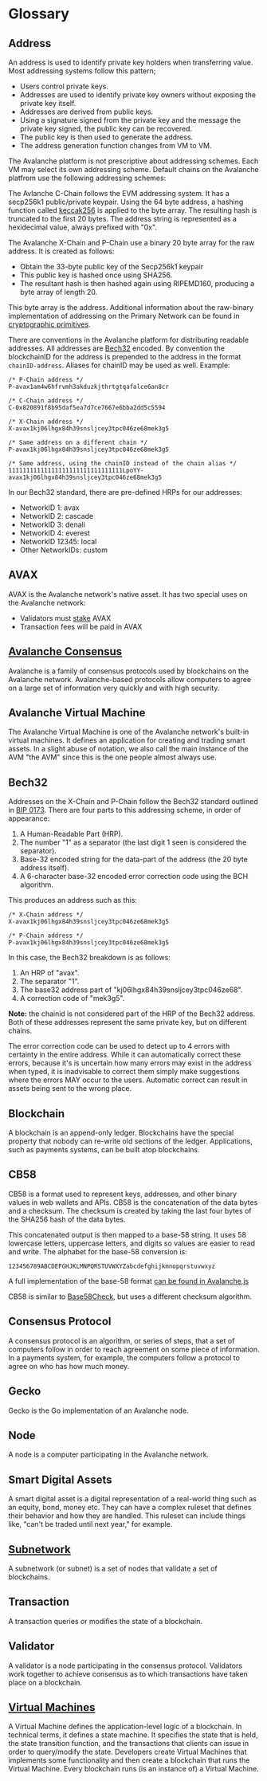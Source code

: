 # Glossary

## Address

An address is used to identify private key holders when transferring value. Most addressing systems follow this pattern;

* Users control private keys.
* Addresses are used to identify private key owners without exposing the private key itself. 
* Addresses are derived from public keys.
* Using a signature signed from the private key and the message the private key signed, the public key can be recovered. 
* The public key is then used to generate the address.
* The address generation function changes from VM to VM.

The Avalanche platform is not prescriptive about addressing schemes. Each VM may select its own addressing scheme. Default chains on the Avalanche platfrom use the following addressing schemes: 

The Avlanche C-Chain follows the EVM addressing system. It has a secp256k1 public/private keypair. Using the 64 byte address, a hashing function called [keccak256](https://eth-hash.readthedocs.io/en/latest/) is applied to the byte array. The resulting hash is truncated to the first 20 bytes. The address string is represented as a hexidecimal value, always prefixed with "0x".   

The Avalanche X-Chain and P-Chain use a binary 20 byte array for the raw address. It is created as follows:

* Obtain the 33-byte public key of the Secp256k1 keypair
* This public key is hashed once using SHA256.
* The resultant hash is then hashed again using RIPEMD160, producing a byte array of length 20. 

This byte array is the address. Additional information about the raw-binary implementation of addressing on the Primary Network can be found in [cryptographic primitives](../cryptographic-primitives/#secp256k1-addresses). 

There are conventions in the Avalanche platform for distributing readable addresses. All addresses are [Bech32](#bech32) encoded. By convention the blockchainID for the address is prepended to the address in the format `chainID-address`. Aliases for chainID may be used as well. Example:

```
/* P-Chain address */
P-avax1am4w6hfrvmh3akduzkjthrtgtqafalce6an8cr

/* C-Chain address */
C-0x820891f8b95daf5ea7d7ce7667e6bba2dd5c5594

/* X-Chain address */
X-avax1kj06lhgx84h39snsljcey3tpc046ze68mek3g5

/* Same address on a different chain */
P-avax1kj06lhgx84h39snsljcey3tpc046ze68mek3g5

/* Same address, using the chainID instead of the chain alias */
11111111111111111111111111111111LpoYY-avax1kj06lhgx84h39snsljcey3tpc046ze68mek3g5
```

In our Bech32 standard, there are pre-defined HRPs for our addresses:

* NetworkID 1: avax
* NetworkID 2: cascade
* NetworkID 3: denali
* NetworkID 4: everest
* NetworkID 12345: local
* Other NetworkIDs: custom

## AVAX

AVAX is the Avalanche network's native asset. It has two special uses on the Avalanche network:

* Validators must [stake](../core-concepts/overview.md#what-is-staking) AVAX
* Transaction fees will be paid in AVAX

## [Avalanche Consensus](../core-concepts/overview.md#what-is-avalanche)

Avalanche is a family of consensus protocols used by blockchains on the Avalanche network.
Avalanche-based protocols allow computers to agree on a large set of information very quickly and with high security.

## Avalanche Virtual Machine

The Avalanche Virtual Machine is one of the Avalanche network's built-in virtual machines. 
It defines an application for creating and trading smart assets.
In a slight abuse of notation, we also call the main instance of the AVM 
"the AVM" since this is the one people almost always use.

## Bech32

Addresses on the X-Chain and P-Chain follow the Bech32 standard outlined in [BIP 0173](https://en.bitcoin.it/wiki/BIP_0173). There are four parts to this addressing scheme, in order of appearance:

1. A Human-Readable Part (HRP).
2. The number "1" as a separator (the last digit 1 seen is considered the separator).
3. Base-32 encoded string for the data-part of the address (the 20 byte address itself).
4. A 6-character base-32 encoded error correction code using the BCH algorithm.

This produces an address such as this:

```
/* X-Chain address */
X-avax1kj06lhgx84h39snsljcey3tpc046ze68mek3g5

/* P-Chain address */
P-avax1kj06lhgx84h39snsljcey3tpc046ze68mek3g5
```

In this case, the Bech32 breakdown is as follows:

1. An HRP of "avax".
2. The separator "1".
3. The base32 address part of "kj06lhgx84h39snsljcey3tpc046ze68".
4. A correction code of "mek3g5".

**Note:** the chainid is not considered part of the HRP of the Bech32 address. Both of these addresses represent the same private key, but on different chains.

The error correction code can be used to detect up to 4 errors with certainty in the entire address. While it can automatically correct these errors, because it's is uncertain how many errors may exist in the address when typed, it is inadvisable to correct them simply make suggestions where the errors MAY occur to the users. Automatic correct can result in assets being sent to the wrong place.

## Blockchain

A blockchain is an append-only ledger. Blockchains have the special property that nobody can re-write old sections of the ledger. 
Applications, such as payments systems, can be built atop blockchains. 

## CB58

CB58 is a format used to represent keys, addresses, and other binary values in web wallets and APIs. CB58 is the concatenation of the data bytes and a checksum. The checksum is created by taking the last four bytes of the SHA256 hash of the data bytes. 

This concatenated output is then mapped to a base-58 string. It uses 58 lowercase letters, uppercase letters, and digits so values are easier to read and write. The alphabet for the base-58 conversion is:

`123456789ABCDEFGHJKLMNPQRSTUVWXYZabcdefghijkmnopqrstuvwxyz`

A full implementation of the base-58 format [can be found in Avalanche.js](https://github.com/ava-labs/avalanche.js/blob/eabcc2f23091be98d3db9d6bc0655c6faa7a3c3e/src/utils/bintools.ts#L19)

CB58 is similar to [Base58Check], but uses a different checksum algorithm.

[Base58Check]: https://en.bitcoin.it/wiki/Base58Check_encoding

## Consensus Protocol

A consensus protocol is an algorithm, or series of steps, that a set of computers follow in order to reach agreement on some piece of information.
In a payments system, for example, the computers follow a protocol to agree on who has how much money.

## Gecko

Gecko is the Go implementation of an Avalanche node.

## Node

A node is a computer participating in the Avalanche network.

## Smart Digital Assets

A smart digital asset is a digital representation of a real-world thing such as an equity, bond, money etc.
They can have a complex ruleset that defines their behavior and how they are handled.
This ruleset can include things like, "can't be traded until next year," for example.

## [Subnetwork](../core-concepts/overview.md#what-are-subnets)

A subnetwork (or subnet) is a set of nodes that validate a set of blockchains.

## Transaction

A transaction queries or modifies the state of a blockchain.

## Validator

A validator is a node participating in the consensus protocol.
Validators work together to achieve consensus as to which transactions have taken place on a blockchain.

## [Virtual Machines](../core-concepts/overview.md#what-are-virtual-machines)

A Virtual Machine defines the application-level logic of a blockchain.
In technical terms, it defines a state machine.
It specifies the state that is held, the state transition function, and the transactions that clients can issue in order to query/modify the state.
Developers create Virtual Machines that implements some functionality and then create a blockchain that runs the Virtual Machine.
Every blockchain runs (is an instance of) a Virtual Machine.  